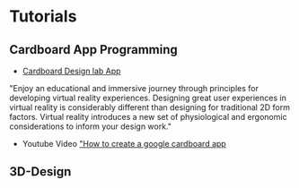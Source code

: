 # Tutorials

## Cardboard App Programming

* [Cardboard Design lab App](https://play.google.com/store/apps/details?id=com.google.vr.cardboard.apps.designlab&hl=en)

 "Enjoy an educational and immersive journey through principles for developing virtual reality experiences. Designing great user experiences in virtual reality is considerably different than designing for traditional 2D form factors. Virtual reality introduces a new set of physiological and ergonomic considerations to inform your design work."
 
* Youtube Video ["How to create a google cardboard app](http://www.youtube.com/watch?v=H6ME3QTRKCc)

## 3D-Design
